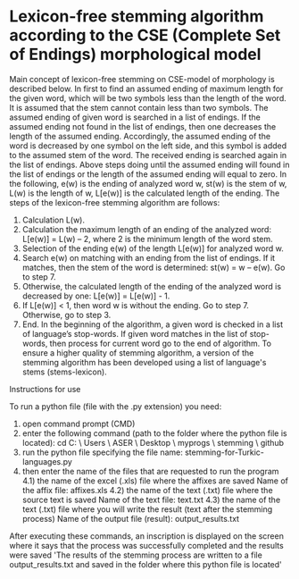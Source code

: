# Lexicon-free stemming algorithm according to the CSE (Complete Set of Endings) morphological model

Main concept of lexicon-free stemming on CSE-model of morphology is described below. In first to find an assumed ending of maximum length for the given word, which will be two symbols less than the length of the word. It is assumed that the stem cannot contain less than two symbols. The assumed ending of given word is searched in a list of endings. If the assumed ending not found in the list of endings, then one decreases the length of the assumed ending.  Accordingly, the assumed ending of the word is decreased by one symbol on the left side, and this symbol is added to the assumed stem of the word. The received ending is searched again in the list of endings. Above steps doing until the assumed ending will found in the list of endings or the length of the assumed ending will equal to zero.
In the following, e(w) is the ending of analyzed word w, st(w) is the stem of w, L(w) is the length of w, L[e(w)] is the calculated length of the ending.
The steps of the lexicon-free stemming algorithm are follows:
1. Calculation L(w).
2. Calculation the maximum length of an ending of the analyzed word: L[e(w)] = L(w) – 2, where 2 is the minimum length of the word stem.
3. Selection of the ending e(w) of the length L[e(w)] for analyzed word w.
4. Search e(w) on matching with an ending from the list of endings. If it matches, then the stem of the word is determined: st(w) = w – e(w). Go to step 7.
5. Otherwise, the calculated length of the ending of the analyzed word is decreased by one: L[e(w)] = L[e(w)] - 1.
6. If L[e(w)] < 1, then word w is without the ending. Go to step 7. Otherwise, go to step 3.
7. End.
In the beginning of the algorithm, a given word is checked in a list of language’s stop-words. If given word matches in the list of stop-words, then process for current word go to the end of algorithm.
To ensure a higher quality of stemming algorithm, a version of the stemming algorithm has been developed using a list of language's stems (stems-lexicon).


Instructions for use

To run a python file (file with the .py extension) you need:
1) open command prompt (CMD)
2) enter the following command (path to the folder where the python file is located):
cd C: \ Users \ ASER \ Desktop \ myprogs \ stemming \ github
3) run the python file specifying the file name:
stemming-for-Turkic-languages.py
4) then enter the name of the files that are requested to run the program
4.1) the name of the excel (.xls) file where the affixes are saved
Name of the affix file: affixes.xls
4.2) the name of the text (.txt) file where the source text is saved
Name of the text file: text.txt
4.3) the name of the text (.txt) file where you will write the result (text after the stemming process)
Name of the output file (result): output_results.txt

After executing these commands, an inscription is displayed on the screen where it says that the process was successfully completed and the results were saved
'The results of the stemming process are written to a file output_results.txt and saved in the folder where this python file is located'
